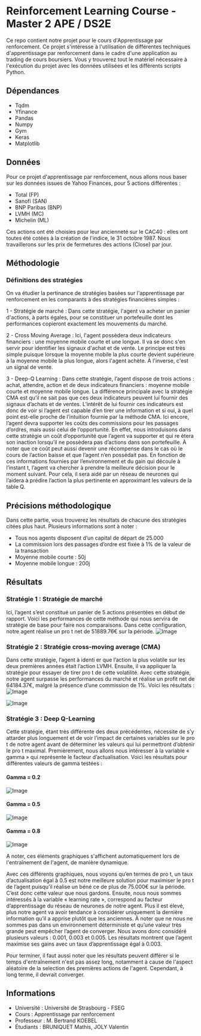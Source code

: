 # Reinforcement Learning Course - Master 2 APE / DS2E
Ce repo contient notre projet pour le cours d'Apprentissage par renforcement. 
Ce projet s'intéresse à l'utilisation de différentes techniques d'apprentissage par renforcement dans le cadre d'une application au trading de cours boursiers. 
Vous y trouverez tout le matériel nécessaire à l'exécution du projet avec les données utilisées et les différents scripts Python.
  
## Dépendances 
- Tqdm
- Yfinance
- Pandas
- Numpy
- Gym
- Keras
- Matplotlib

## Données
Pour ce projet d'apprentissage par renforcement, nous allons nous baser sur les données issues de Yahoo Finances, pour 5 actions différentes :
- Total (FP)
- Sanofi (SAN)
- BNP Paribas (BNP)
- LVMH (MC)
- Michelin (ML)

Ces actions ont été choisies pour leur ancienneté sur le CAC40 : elles ont toutes été cotées à la création de l'indice, le 31 octobre 1987.
Nous travaillerons sur les prix de fermetures des actions (Close) par jour.

## Méthodologie
### Définitions des stratégies
 On va étudier la pertinance de stratégies basées sur l'apprentissage par renforcement en les comparants à des stratégies financières simples :

  1 - Stratégie de marché : 
    Dans cette stratégie, l'agent va acheter un panier d'actions, à parts égales, pour se constituer un portefeuille dont les performances copieront exactement les mouvements du marché. 

  2 - Cross Moving Average : 
    Ici, l'agent possèdera deux indicateurs financiers : une moyenne mobile courte et une longue.
    Il va se donc s'en servir pour identifier les signaux d'achat et de vente. Le principe est très simple puisque lorsque la moyenne mobile la plus courte devient supérieure à la moyenne mobile la plus longue, alors l'agent achète. À l'inverse, c'est un signal de vente. 
  
  3 - Deep-Q Learning :
    Dans cette stratégie, l’agent dispose de trois actions : achat, attendre, action
    et de deux indicateurs financiers : moyenne mobile courte et moyenne mobile longue. La différence principale avec la stratégie CMA est qu’il ne sait pas que ces deux indicateurs peuvent lui fournir des signaux d’achats et de ventes. 
    L’intérêt de lui fournir ces indicateurs est donc de voir si l’agent est capable d’en tirer une information et si oui, à quel point est-elle proche de l’intuition fournie par la méthode CMA. Ici encore, l’agent devra supporter les coûts des commissions pour les passages d’ordres, mais aussi celui de l’opportunité. En effet, nous introduisons dans cette stratégie un coût d’opportunité que l’agent va supporter et qui re ètera son inaction lorsqu’il ne possèdera pas d’actions dans son portefeuille. À noter que ce coût peut aussi devenir une récompense dans le cas où le cours de l’action baisse et que l’agent n’en possédait pas. 
    En fonction de ces informations fournies par l’environnement et du gain qui découle à l’instant t, l’agent va chercher à prendre la meilleure décision pour le moment suivant. Pour cela, il sera aidé par un réseau de neurones qui l’aidera à prédire l’action la plus pertinente en approximant les valeurs de la table Q.

## Précisions méthodologique
Dans cette partie, vous trouverez les résultats de chacune des stratégies citées plus haut.
Plusieurs informations sont à noter :
- Tous nos agents disposent d’un capital de départ de 25.000
- La commission lors des passages d’ordre est fixée à 1% de la valeur de la transaction
- Moyenne mobile courte : 50j
- Moyenne mobile longue : 200j

## Résultats
### Stratégie 1 : Stratégie de marché
Ici, l’agent s’est constitué un panier de 5 actions présentées en début de rapport. Voici les performances de cette méthode qui nous servira de stratégie de base pour faire nos comparaisons.
Dans cette configuration, notre agent réalise un pro t net de 51889.76€ sur la période.
![Image](Graph/result1.png)

### Stratégie 2 : Stratégie cross-moving average (CMA)
Dans cette stratégie, l’agent à identi er que l’action la plus volatile sur les deux premières années était l’action LVMH. Ensuite, il va appliquer la stratégie pour essayer de tirer pro t de cette volatilité.
Avec cette stratégie, notre agent surpasse les performances du marché et réalise un profit net de 64184.37€, malgré la présence d’une commission de 1%.
Voici les résultats :
![Image](Graph/result2.png)

![Image](Graph/result3.png)

### Stratégie 3 : Deep Q-Learning
Cette stratégie, étant très différente des deux précédentes, nécessite de s’y attarder plus longuement et de voir l’impact de certaines variables sur le pro t de notre agent avant de déterminer les valeurs qui lui permettront d’obtenir le pro t maximal.
Premièrement, nous allons nous intéresser à la variable « gamma » qui représente le facteur d’actualisation. Voici les résultats pour différentes valeurs de gamma testées :
#### Gamma = 0.2
![Image](Graph/result4.png)
#### Gamma = 0.5
![Image](Graph/result5.png)
#### Gamma = 0.8
![Image](Graph/result6.png)

A noter, ces éléments graphiques s'affichent automatiquement lors de l'entraînement de l'agent, de manière dynamique.

Avec ces différents graphiques, nous voyons qu’en termes de pro t, un taux d’actualisation égal à
0.5 est notre meilleure solution pour maximiser le pro t de l’agent puisqu’il réalise un béné ce de
plus de 75.000€ sur la période. C’est donc cette valeur que nous gardons.
Ensuite, nous nous sommes intéressés à la variable « learning rate », correspond au facteur
d’apprentissage du réseau de neurones de notre agent. Plus il est élevé, plus notre agent va avoir
tendance à considérer uniquement la dernière information qu’il a apprise plutôt que les anciennes. À
noter que ne nous ne sommes pas dans un environnement déterministe et qu’une valeur très
grande peut empêcher l’agent de converger. Nous avons donc considéré plusieurs valeurs : 0.001,
0.003 et 0.005. Les résultats montrent que l’agent maximise ses gains avec un taux d’apprentissage
égal à 0.003.

Pour terminer, il faut aussi noter que les résultats peuvent différer si le temps d'entraînement n'est pas assez long, notamment à cause de l'aspect aléatoire de la selection des premières actions de l'agent. Cependant, à long terme, il devrait converger.

## Informations
  - Université : Université de Strasbourg - FSEG
  - Cours : Apprentissage par renforcement
  - Professeur : M. Bertrand KOEBEL
  - Étudiants : BRUNIQUET Mathis, JOLY Valentin

